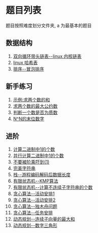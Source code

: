 题目列表
====
题目按照难度划分文件夹, a 为最基本的题目

数据结构
---

1. [双向循环带头链表--linux 内核链表](data_structure/linux_list.c)
1. [linux 哈希表](data_structure/linux_hlist.c)
1. [排序--冒泡排序](data_structure/bubbleSort.c)

新手练习
---

1. [示例:求两个数的和](a/add.c)
1. [求两个数的最大公约数](a/gcd.c)
1. [判断一个数是否为质数](a/isPrime.c)
1. [N^N的末位数字](a/lastDigitOfNPowerN.c)

进阶
---

1. [计算二进制中1的个数](b/count1binary.c)
1. [并行计算二进制中1的个数](b/count1binaryParallel.c)
1. [不要被阶乘吓到(1)](b/zerosInFactorial.c)
1. [完美字符串](b/perfectString.c)
1. [栈--游程编码解码后数据长度](b/uncmprsLength.c)
1. [有限状态机--KMP算法](b/KMP.c)
1. [有限状态机--计算不连续子字符串的个数](b/countDisctnSubstr.c)
1. [贪心算法--活动安排1](b/scheduleArrage.c)
1. [贪心算法--活动安排2](b/scheduleArrage2.c)
1. [贪心算法--独木舟问题](b/canoeNumber.c)
1. [贪心算法--任务安排](b/taskArrage.c)
1. [动态规划--连续子向量的最大和](b/findMaxSubArraySum.c)
1. [动态规划--数字三角形](b/triNumber.c)

